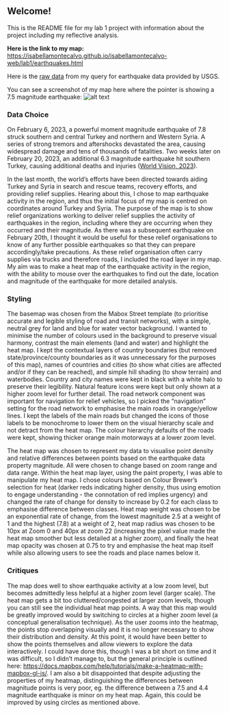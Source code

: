 ## Welcome!

This is the README file for my lab 1 project with information about the project including my reflective analysis.

**Here is the link to my map:** https://isabellamontecalvo.github.io/isabellamontecalvo-web/lab1/earthquakes.html

Here is the [raw data](https://earthquake.usgs.gov/fdsnws/event/1/query.geojson?starttime=2023-02-02%2000:00:00&endtime=2023-03-04%2023:59:59&minmagnitude=2.5&eventtype=earthquake&orderby=time) from my query for earthquake data provided by USGS.

You can see a screenshot of my map here where the pointer is showing a 7.5 magnitude earthquake:
![alt text](https://isabellamontecalvo.github.io/isabellamontecalvo-web/lab1/Earthquake_7.5mag.png)


### Data Choice
On February 6, 2023, a powerful moment magnitude earthquake of 7.8 struck southern and central Turkey and northern and Western Syria. A series of strong tremors and aftershocks devastated the area, causing widespread damage and tens of thousands of fatalities. Two weeks later on February 20, 2023, an additional 6.3 magnitude earthquake hit southern Turkey, causing additional deaths and injuries ([World Vision, 2023](https://www.worldvision.org/disaster-relief-news-stories/2023-turkey-and-syria-earthquake-faqs)).

In the last month, the world’s efforts have been directed towards aiding Turkey and Syria in search and rescue teams, recovery efforts, and providing relief supplies. Hearing about this, I chose to map earthquake activity in the region, and thus the initial focus of my map is centred on coordinates around Turkey and Syria. The purpose of the map is to show relief organizations working to deliver relief supplies the activity of earthquakes in the region, including where they are occurring when they occurred and their magnitude. As there was a subsequent earthquake on February 20th, I thought it would be useful for these relief organisations to know of any further possible earthquakes so that they can prepare accordingly/take precautions. As these relief organisation often carry supplies via trucks and therefore roads, I included the road layer in my map. My aim was to make a heat map of the earthquake activity in the region, with the ability to mouse over the earthquakes to find out the date, location and magnitude of the earthquake for more detailed analysis. 

### Styling

The basemap was chosen from the Mabox Street template (to prioritise accurate and legible styling of road and transit networks), with a simple, neutral grey for land and blue for water vector background. I wanted to minimise the number of colours used in the background to preserve visual harmony, contrast the main elements (land and water) and highlight the heat map. I kept the contextual layers of country boundaries (but removed state/province/county boundaries as it was unnecessary for the purposes of this map), names of countries and cities (to show what cities are affected and/or if they can be reached), and simple hill shading (to show terrain) and waterbodies. Country and city names were kept in black with a white halo to preserve their legibility. Natural feature icons were kept but only shown at a higher zoom level for further detail. The road network component was important for navigation for relief vehicles, so I picked the “navigation” setting for the road network to emphasise the main roads in orange/yellow lines. I kept the labels of the main roads but changed the icons of those labels to be monochrome to lower them on the visual hierarchy scale and not detract from the heat map. The colour hierarchy defaults of the roads were kept, showing thicker orange main motorways at a lower zoom level.

The heat map was chosen to represent my data to visualise point density and relative differences between points based on the earthquake data property magnitude. All were chosen to change based on zoom range and data range. Within the heat map layer, using the paint property, I was able to manipulate my heat map. I chose colours based on Colour Brewer’s selection for heat (darker reds indicating higher density, thus using emotion to engage understanding - the connotation of red implies urgency) and changed the rate of change for density to increase by 0.2 for each class to emphasise difference between classes. Heat map weight was chosen to be an exponential rate of change, from the lowest magnitude 2.5 at a weight of 1 and the highest (7.8) at a weight of 2, heat map radius was chosen to be 10px at Zoom 0 and 40px at zoom 22 (increasing the pixel value made the heat map smoother but less detailed at a higher zoom), and finally the heat map opacity was chosen at 0.75 to try and emphasise the heat map itself while also allowing users to see the roads and place names below it.

### Critiques
The map does well to show earthquake activity at a low zoom level, but becomes admittedly less helpful at a higher zoom level (larger scale). The heat map gets a bit too cluttered/congested at larger zoom levels, though you can still see the individual heat map points. A way that this map would be greatly improved would by switching to circles at a higher zoom level (a conceptual generalisation technique). As the user zooms into the heatmap, the points stop overlapping visually and it is no longer necessary to show their distribution and density. At this point, it would have been better to show the points themselves and allow viewers to explore the data interactively. I could have done this, though I was a bit short on time and it was difficult, so I didn’t manage to, but the general principle is outlined here: https://docs.mapbox.com/help/tutorials/make-a-heatmap-with-mapbox-gl-js/. I am also a bit disappointed that despite adjusting the properties of my heatmap, distinguishing the differences between magnitude points is very poor, eg. the difference between a 7.5 and 4.4 magnitude earthquake is minor on my heat map. Again, this could be improved by using circles as mentioned above.
